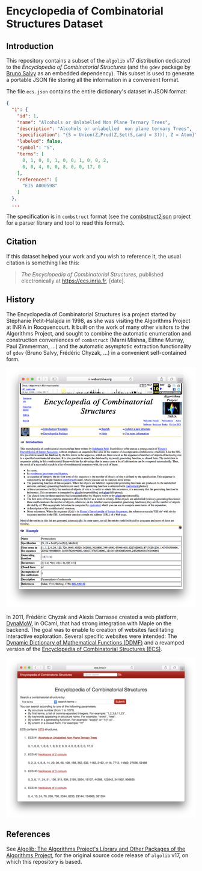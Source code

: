 
# Encyclopedia of Combinatorial Structures Dataset

## Introduction

This repository contains a subset of the `algolib` v17 distribution dedicated to the _Encyclopedia of Combinatorial Structures_ (and the `gdev` package by [Bruno Salvy](http://perso.ens-lyon.fr/bruno.salvy/) as an embedded dependency). This subset is used to generate a portable JSON file storing all the information in a convenient format.

The file `ecs.json` contains the entire dictionary's dataset in JSON format:

```json
{
  "1": {
    "id": 1,
    "name": "Alcohols or Unlabelled Non Plane Ternary Trees",
    "description": "Alcohols or unlabelled  non plane ternary Trees",
    "specification": "{S = Union(Z,Prod(Z,Set(S,card = 3))), Z = Atom}",
    "labeled": false,
    "symbol": "S",
    "terms": [
      0, 1, 0, 0, 1, 0, 0, 1, 0, 0, 2,
      0, 0, 4, 0, 0, 8, 0, 0, 17, 0
    ],
    "references": [
      "EIS A000598"
    ]
  },
  ...
```
The specification is in `combstruct` format (see the [combstruct2json](https://github.com/jlumbroso/combstruct2json) project for a parser library and tool to read this format).

## Citation

If this dataset helped your work and you wish to reference it, the usual citation is something like this:

> _The Encyclopedia of Combinatorial Structures_, published electronically at https://ecs.inria.fr, [date].

## History

The Encyclopedia of Combinatorial Structures is a project started by Stéphanie Petit-Halajda in 1998, as she was visiting the Algorithms Project at INRIA in Rocquencourt. It built on the work of many other visitors to the Algorithms Project, and sought to combine the automatic enumeration and construction conveniences of `combstruct` (Marni Mishna, Eithne Murray, Paul Zimmerman, ...) and the automatic asymptotic extraction functionality of `gdev` (Bruno Salvy, Frédéric Chyzak, ...) in a convenient self-contained form. 

![Screenshot of the Encyclopedia of Combinatorial Structures website, as recorded by the Internet Archive, shortly after it was launched in 1998 by Inria's Algorithms Project, under the curation of Stéphanie Petit-Halajda.](/screenshot-ecs-1999.png?raw=true "Screenshot of the ECS website shortly after its launch in 1998, as recorded by the Internet Archive.")

In 2011, Frédéric Chyzak and Alexis Darrasse created a web platform, [DynaMoW](http://ddmf.msr-inria.inria.fr/DynaMoW/), in OCaml, that had strong integration with Maple on the backend. The goal was to enable to creation of websites facilitating interactive exploration. Several specific websites were intended: The [Dynamic Dictionary of Mathematical Functions (DDMF)](http://ddmf.msr-inria.inria.fr/1.9.1/ddmf) and a revamped version of the [Encyclopedia of Combinatorial Structures (ECS)](http://ecs.inria.fr/).

![Screenshot of the Encyclopedia of Combinatorial Structures website, after its port to the dynamic platform DynaMoW, done by Frédéric Chyzak and Alexis Darrasse in 2011, later completed by work by Frédéric Chyzak and Maxence Guesdon.](/screenshot-ecs-2011.png?raw=true "Screenshot of the ECS website after its port to the dynamic platform DynaMoW.")

## References

See [Algolib: The Algorithms Project's Library and Other Packages of the Algorithms Project](http://algo.inria.fr/libraries/software.html), for the original source code release of `algolib` v17, on which this repository is based.